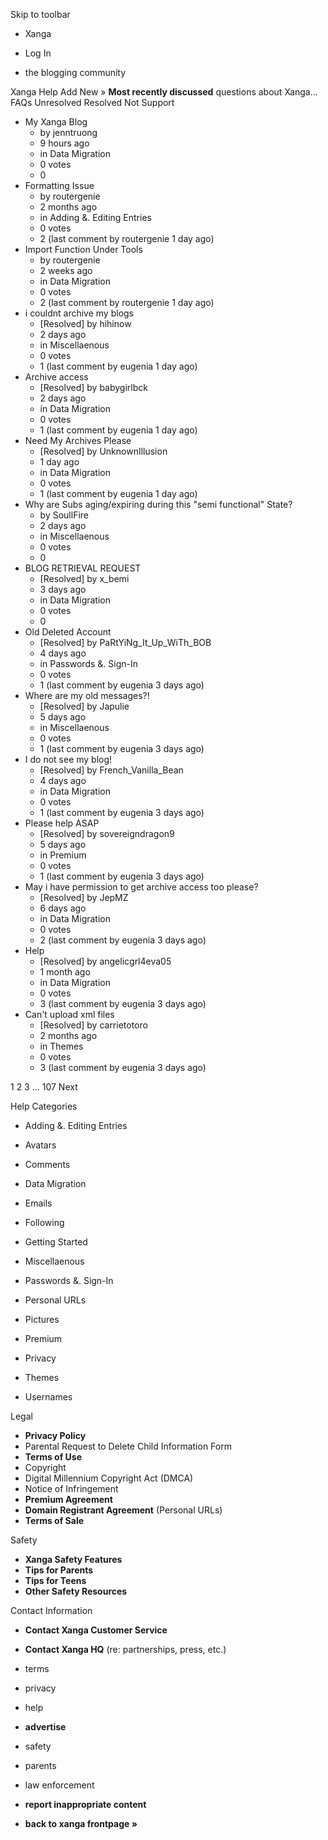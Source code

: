 Skip to toolbar

*   Xanga

*   Log In

*   the blogging community

Xanga Help Add New » **Most recently discussed** questions about Xanga… FAQs Unresolved Resolved Not Support

*   My Xanga Blog
    *   by jenntruong
    *   9 hours ago
    *   in Data Migration
    *   0 votes
    *   0
*   Formatting Issue
    *   by routergenie
    *   2 months ago
    *   in Adding &. Editing Entries
    *   0 votes
    *   2 (last comment by routergenie 1 day ago)
*   Import Function Under Tools
    *   by routergenie
    *   2 weeks ago
    *   in Data Migration
    *   0 votes
    *   2 (last comment by routergenie 1 day ago)
*   i couldnt archive my blogs
    *   \[Resolved\] by hihinow
    *   2 days ago
    *   in Miscellaenous
    *   0 votes
    *   1 (last comment by eugenia 1 day ago)
*   Archive access
    *   \[Resolved\] by babygirlbck
    *   2 days ago
    *   in Data Migration
    *   0 votes
    *   1 (last comment by eugenia 1 day ago)
*   Need My Archives Please
    *   \[Resolved\] by UnknownIllusion
    *   1 day ago
    *   in Data Migration
    *   0 votes
    *   1 (last comment by eugenia 1 day ago)
*   Why are Subs aging/expiring during this "semi functional" State?
    *   by SoullFire
    *   2 days ago
    *   in Miscellaenous
    *   0 votes
    *   0
*   BLOG RETRIEVAL REQUEST
    *   \[Resolved\] by x\_bemi
    *   3 days ago
    *   in Data Migration
    *   0 votes
    *   0
*   Old Deleted Account
    *   \[Resolved\] by PaRtYiNg\_It\_Up\_WiTh\_BOB
    *   4 days ago
    *   in Passwords &. Sign-In
    *   0 votes
    *   1 (last comment by eugenia 3 days ago)
*   Where are my old messages?!
    *   \[Resolved\] by Japulie
    *   5 days ago
    *   in Miscellaenous
    *   0 votes
    *   1 (last comment by eugenia 3 days ago)
*   I do not see my blog!
    *   \[Resolved\] by French\_Vanilla\_Bean
    *   4 days ago
    *   in Data Migration
    *   0 votes
    *   1 (last comment by eugenia 3 days ago)
*   Please help ASAP
    *   \[Resolved\] by sovereigndragon9
    *   5 days ago
    *   in Premium
    *   0 votes
    *   1 (last comment by eugenia 3 days ago)
*   May i have permission to get archive access too please?
    *   \[Resolved\] by JepMZ
    *   6 days ago
    *   in Data Migration
    *   0 votes
    *   2 (last comment by eugenia 3 days ago)
*   Help
    *   \[Resolved\] by angelicgrl4eva05
    *   1 month ago
    *   in Data Migration
    *   0 votes
    *   3 (last comment by eugenia 3 days ago)
*   Can't upload xml files
    *   \[Resolved\] by carrietotoro
    *   2 months ago
    *   in Themes
    *   0 votes
    *   3 (last comment by eugenia 3 days ago)

1 2 3 ... 107 Next

Help Categories

*   Adding &. Editing Entries
*   Avatars
*   Comments
*   Data Migration
*   Emails
*   Following
*   Getting Started
*   Miscellaenous

*   Passwords &. Sign-In
*   Personal URLs
*   Pictures
*   Premium
*   Privacy
*   Themes
*   Usernames

Legal

*   **Privacy Policy**
*   Parental Request to Delete Child Information Form
*   **Terms of Use**
*   Copyright
*   Digital Millennium Copyright Act (DMCA)
*   Notice of Infringement
*   **Premium Agreement**
*   **Domain Registrant Agreement** (Personal URLs)
*   **Terms of Sale**

Safety

*   **Xanga Safety Features**
*   **Tips for Parents**
*   **Tips for Teens**
*   **Other Safety Resources**

Contact Information

*   **Contact Xanga Customer Service**
*   **Contact Xanga HQ** (re: partnerships, press, etc.)

*   terms
*   privacy
*   help
*   **advertise**

*   safety
*   parents
*   law enforcement
*   **report inappropriate content**

*   **back to xanga frontpage »**